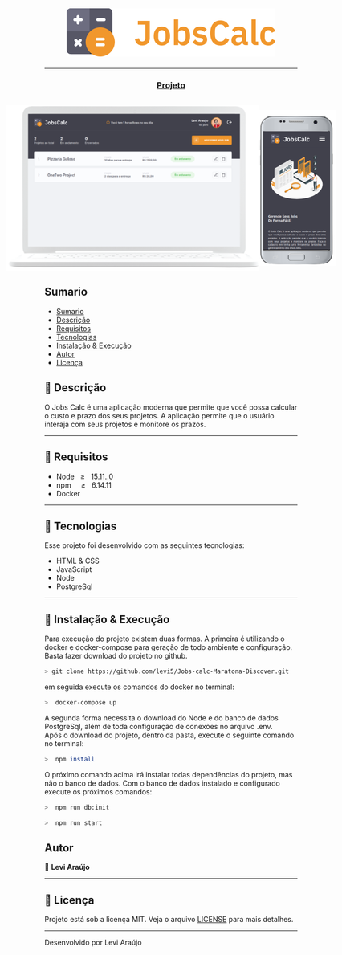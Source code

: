 ## <center><img src="./.github/logo.svg"/> </center>
---
<div align="center">
  <h3>
    <a href="https://github.com/levi5/Jobs-calc-Maratona-Discover">
      Projeto
    </a>
  </h3>
</div>


<div style="display:flex;  justify-content: center; align-items: center; margin-top:30px;">
    <img src="./.github/desktop.png"/>
    <img src="./.github/mobile.png"/>
</div>

## Sumario

- [Sumario](#sumario)
- [Descrição](#pushpin-descrição)
- [Requisitos](#page_facing_up-requisitos)
- [Tecnologias](#robot-tecnologias)
- [Instalação & Execução](#rocket-instalação-execução)
- [Autor](#autor)
- [Licença](#pencil-licença)

## :pushpin: Descrição
 <p>O Jobs Calc é uma aplicação moderna que permite que você possa calcular o custo e prazo dos seus projetos. A aplicação permite que o usuário interaja com seus projetos e monitore os prazos.
 </p>

---

## :page_facing_up: Requisitos
+ Node  _&nbsp;_ &GreaterEqual; _&nbsp;_ 15.11..0
+ npm _&nbsp;_ _&nbsp;_   &GreaterEqual; _&nbsp;_  6.14.11
+ Docker

---
## :robot: Tecnologias
Esse projeto foi desenvolvido com as seguintes tecnologias:
+ HTML & CSS
+ JavaScript
+ Node 
+ PostgreSql 
--- 

## :rocket: Instalação & Execução
Para execução do projeto existem duas formas. A primeira é utilizando o docker e docker-compose para geração de todo ambiente e configuração.
Basta fazer download do projeto no github.
```bash
> git clone https://github.com/levi5/Jobs-calc-Maratona-Discover.git
```
em seguida execute os comandos do docker no terminal:
```bash
>  docker-compose up
```
A segunda forma necessita o download do Node e do banco de dados PostgreSql, além de toda configuração de conexões no arquivo .env.  
Após o download do projeto, dentro da pasta, execute o seguinte comando no terminal:

```bash
>  npm install
```
O próximo comando acima irá instalar todas dependências do projeto, mas não o banco de dados. Com o banco de dados instalado e configurado execute os próximos comandos:

```bash
>  npm run db:init
```

```bash
>  npm run start
```



## Autor
👤 <strong> Levi Araújo </strong>

---

## :pencil: Licença
Projeto está sob a licença MIT. Veja o arquivo [LICENSE](.github/LICENSE.md) para mais detalhes.

---
Desenvolvido por Levi Araújo

